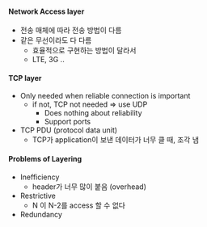 #### Network Access layer

* 전송 매체에 따라 전송 방법이 다름
* 같은 무선이라도 다 다름
    * 효율적으로 구현하는 방법이 달라서
    * LTE, 3G ..
    
#### TCP layer

* Only needed when reliable connection is important
    * if not, TCP not needed => use UDP
        * Does nothing about reliability
        * Support ports
* TCP PDU (protocol data unit)
    * TCP가 application이 보낸 데이터가 너무 클 때, 조각 냄
    
#### Problems of Layering

* Inefficiency
    * header가 너무 많이 붙음 (overhead)
* Restrictive
    * N 이 N-2를 access 할 수 없다
* Redundancy

    
